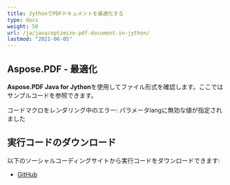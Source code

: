 ```yaml
---
title: JythonでPDFドキュメントを最適化する
type: docs
weight: 50
url: /ja/java/optimize-pdf-document-in-jython/
lastmod: "2021-06-05"
---
```


## Aspose.PDF - 最適化

**Aspose.PDF Java for Jython**を使用してファイル形式を確認します。ここではサンプルコードを参照できます。

コードマクロをレンダリング中のエラー: パラメータlangに無効な値が指定されました

## 実行コードのダウンロード

以下のソーシャルコーディングサイトから実行コードをダウンロードできます:

- [GitHub](https://github.com/aspose-pdf/Aspose.PDF-for-Java/releases)